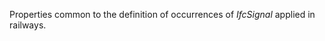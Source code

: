 Properties common to the definition of occurrences of _IfcSignal_ applied in railways.

<!-- end of short definition -->

